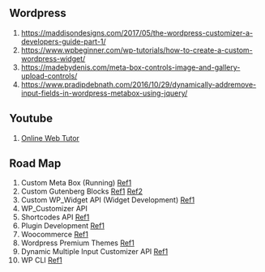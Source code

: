 ## Wordpress
1. https://maddisondesigns.com/2017/05/the-wordpress-customizer-a-developers-guide-part-1/
2. https://www.wpbeginner.com/wp-tutorials/how-to-create-a-custom-wordpress-widget/
3. https://madebydenis.com/meta-box-controls-image-and-gallery-upload-controls/
4. https://www.pradipdebnath.com/2016/10/29/dynamically-addremove-input-fields-in-wordpress-metabox-using-jquery/

## Youtube
1. [Online Web Tutor](https://www.youtube.com/c/OnlineWebTutor/playlists)

## Road Map
1. Custom Meta Box (Running) [Ref1](https://www.youtube.com/watch?v=DEpxb0jobjY&list=PLT9miexWCpPVvnZwVw5uA0ZwCOCBaf0Xn)
2. Custom Gutenberg Blocks [Ref1](https://www.youtube.com/watch?v=ZyZ3KQH7rRQ&list=PLriKzYyLb28lHhftzU7Z_DJ32mvLy4KKH) [Ref2](https://www.youtube.com/watch?v=OjizassKKA8&list=PLT9miexWCpPVBUokGea5kWycHon6tIeG3)
3. Custom WP_Widget API (Widget Development) [Ref1](https://www.youtube.com/watch?v=xQHrZm9LqO0&list=PLT9miexWCpPV3cBfIgMtJ8qCgeB-AD125)
4. WP_Customizer API
5. Shortcodes API [Ref1](https://www.youtube.com/watch?v=pxR1C_90cx4&list=PLT9miexWCpPXsqHK2JzYYo3LhCfGWAiJK)
6. Plugin Development [Ref1](https://www.youtube.com/watch?v=0l7JTie_6jM&list=PLriKzYyLb28kR_CPMz8uierDWC2y3znI2)
7. Woocommerce [Ref1](https://www.youtube.com/watch?v=JMVTHnWxe0Y&list=PLT9miexWCpPUKzUhMvXiBqoFGsnqBPZ_v)
8. Wordpress Premium Themes [Ref1](https://www.youtube.com/watch?v=ViZLtFIcSfo&list=PLriKzYyLb28kpEnFFi9_vJWPf5-_7d3rX)
9. Dynamic Multiple Input Customizer API [Ref1](https://madebydenis.com/adding-custom-controls-to-your-customization-api/)
10. WP CLI [Ref1](https://www.youtube.com/watch?v=nBpeDRHr3Xs&list=PLT9miexWCpPV7EfmKOp2JWyR7GqRHSHtc)
